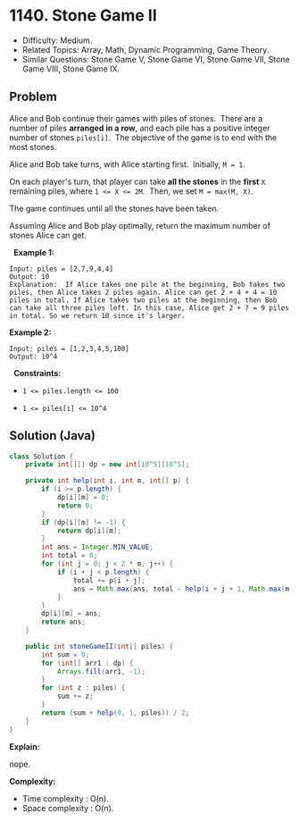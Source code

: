# 1140. Stone Game II

- Difficulty: Medium.
- Related Topics: Array, Math, Dynamic Programming, Game Theory.
- Similar Questions: Stone Game V, Stone Game VI, Stone Game VII, Stone Game VIII, Stone Game IX.

## Problem

Alice and Bob continue their games with piles of stones.  There are a number of piles **arranged in a row**, and each pile has a positive integer number of stones ```piles[i]```.  The objective of the game is to end with the most stones. 

Alice and Bob take turns, with Alice starting first.  Initially, ```M = 1```.

On each player's turn, that player can take **all the stones** in the **first** ```X``` remaining piles, where ```1 <= X <= 2M```.  Then, we set ```M = max(M, X)```.

The game continues until all the stones have been taken.

Assuming Alice and Bob play optimally, return the maximum number of stones Alice can get.

 
**Example 1:**

```
Input: piles = [2,7,9,4,4]
Output: 10
Explanation:  If Alice takes one pile at the beginning, Bob takes two piles, then Alice takes 2 piles again. Alice can get 2 + 4 + 4 = 10 piles in total. If Alice takes two piles at the beginning, then Bob can take all three piles left. In this case, Alice get 2 + 7 = 9 piles in total. So we return 10 since it's larger. 
```

**Example 2:**

```
Input: piles = [1,2,3,4,5,100]
Output: 10^4
```

 
**Constraints:**


	
- ```1 <= piles.length <= 100```
	
- ```1 <= piles[i] <= 10^4```



## Solution (Java)

```java
class Solution {
    private int[][] dp = new int[10^5][10^5];

    private int help(int i, int m, int[] p) {
        if (i >= p.length) {
            dp[i][m] = 0;
            return 0;
        }
        if (dp[i][m] != -1) {
            return dp[i][m];
        }
        int ans = Integer.MIN_VALUE;
        int total = 0;
        for (int j = 0; j < 2 * m; j++) {
            if (i + j < p.length) {
                total += p[i + j];
                ans = Math.max(ans, total - help(i + j + 1, Math.max(m, j + 1), p));
            }
        }
        dp[i][m] = ans;
        return ans;
    }

    public int stoneGameII(int[] piles) {
        int sum = 0;
        for (int[] arr1 : dp) {
            Arrays.fill(arr1, -1);
        }
        for (int z : piles) {
            sum += z;
        }
        return (sum + help(0, 1, piles)) / 2;
    }
}
```

**Explain:**

nope.

**Complexity:**

* Time complexity : O(n).
* Space complexity : O(n).
